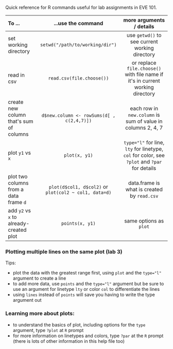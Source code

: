 Quick reference for R commands useful for lab assignments in EVE 101.



| To ...        | ...use the command   | more arguments / details  |
| :--------------------- |:-------------:| :-----:|
| set working directory | `setwd("/path/to/working/dir")` | use `getwd()` to see current working directory|
| read in csv   | `read.csv(file.choose())` | or replace `file.choose()` with file name if it's in current working directory |
| create new column that's sum of columns| `d$new.column <- rowSums(d[ , c(2,4,7)])` | each row in `new.column` is sum of value in columns 2, 4, 7|
| plot `y1` vs `x` | `plot(x, y1)` | `type="l"` for line, `lty` for linetype, `col` for color, see `?plot` and `?par` for details |
| plot two columns from a data frame `d` | `plot(d$col1, d$col2)` or `plot(col2 ~ col1, data=d)` | data.frame is what is created by `read.csv`|
| add `y2` vs `x` to already-created plot      | `points(x, y1)`     |   same options as `plot` |



### Plotting multiple lines on the same plot (lab 3)

Tips: 

* plot the data with the greatest range first, using `plot` and the `type="l"` argument to create a line
* to add more data, use `points` and the `type="l"` argument but be sure to use an argument for linetype `lty` or color `col` to differentiate the lines
* using `lines` instead of `points` will save you having to write the type argument out

### Learning more about plots: 

* to understand the basics of plot, including options for the `type` argument, type `?plot` at `R` prompt
* for more information on linetypes and colors, type `?par` at the `R` prompt (there is lots of other information in this help file too)
